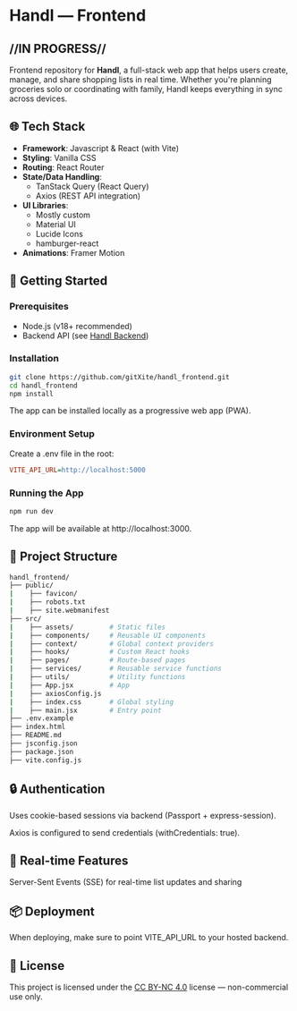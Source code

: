 # Handl — Frontend
## //IN PROGRESS//

Frontend repository for **Handl**, a full-stack web app that helps users create, manage, and share shopping lists in real time. Whether you're planning groceries solo or coordinating with family, Handl keeps everything in sync across devices. 

## 🌐 Tech Stack

- **Framework**: Javascript & React (with Vite)
- **Styling**: Vanilla CSS
- **Routing**: React Router
- **State/Data Handling**:
  - TanStack Query (React Query)
  - Axios (REST API integration)
- **UI Libraries**:
  - Mostly custom
  - Material UI
  - Lucide Icons
  - hamburger-react
- **Animations**: Framer Motion

## 🚀 Getting Started

### Prerequisites
- Node.js (v18+ recommended)
- Backend API (see [Handl Backend](https://github.com/gitXite/handl_backend))

### Installation

```bash
git clone https://github.com/gitXite/handl_frontend.git
cd handl_frontend
npm install
```

The app can be installed locally as a progressive web app (PWA). 

### Environment Setup
Create a .env file in the root:
```ini
VITE_API_URL=http://localhost:5000
```

### Running the App
```bash
npm run dev
```
The app will be available at http://localhost:3000. 

## 📁 Project Structure
```bash
handl_frontend/
├── public/
|    ├── favicon/
|    ├── robots.txt
|    ├── site.webmanifest
├── src/
|    ├── assets/         # Static files
|    ├── components/     # Reusable UI components
|    ├── context/        # Global context providers
|    ├── hooks/          # Custom React hooks
|    ├── pages/          # Route-based pages
|    ├── services/       # Reusable service functions
|    ├── utils/          # Utility functions
|    ├── App.jsx         # App
|    ├── axiosConfig.js
|    ├── index.css       # Global styling
|    ├── main.jsx        # Entry point
├── .env.example
├── index.html
├── README.md
├── jsconfig.json
├── package.json
├── vite.config.js
```

## 🔒 Authentication
Uses cookie-based sessions via backend (Passport + express-session). 

Axios is configured to send credentials (withCredentials: true). 

## 🔄 Real-time Features
Server-Sent Events (SSE) for real-time list updates and sharing

## 📦 Deployment
When deploying, make sure to point VITE_API_URL to your hosted backend. 

## 📄 License

This project is licensed under the [CC BY-NC 4.0](https://creativecommons.org/licenses/by-nc/4.0/) license — non-commercial use only.
